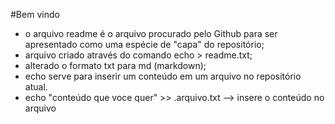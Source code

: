 #Bem vindo

- o arquivo readme é o arquivo procurado pelo Github para ser apresentado como uma espécie de "capa" do repositório;
- arquivo criado através do comando echo > readme.txt;
- alterado o formato txt para md (markdown);
- echo serve para inserir um conteúdo em um arquivo no repositório atual.
- echo "conteúdo que voce quer" >> .arquivo.txt --> insere o conteúdo no arquivo
